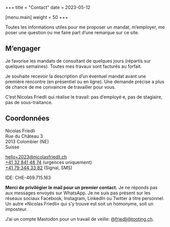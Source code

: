 +++
title = "Contact"
date = 2023-05-12

[menu.main]
weight = 50
+++

Toutes les informations utiles pour me proposer un mandat, m’employer, me poser une question ou me faire part d’une remarque sur ce site.

## M’engager

Je favorise les mandats de consultant de quelques jours (répartis sur quelques semaines). Toutes mes travaux sont facturés au forfait. 

Je souhaite recevoir la description d’un éventuel mandat avant une première rencontre (en présentiel ou en ligne). Une demande précise a plus de chance de me convaincre de travailler pour vous.

C’est Nicolas Friedli qui réalise le travail: pas d’employé·e, pas de stagiaire, pas de sous-traitance.

## Coordonnées

Nicolas Friedli  
Rue du Château 3  
2013 Colombier (NE)  
Suisse

[hello+2023@nicolasfriedli.ch](mailto:hello+2023@nicolasfriedli.ch)  
[+41 32 841 48 74](tel:+41328414874) (urgences uniquement)  
[+41 79 344 33 82](tel:+41793443382) (Signal, SMS)

IDE: CHE-469.715.163

**Merci de privilégier le mail pour un premier contact.** Je ne réponds pas aux messages envoyés sur WhatsApp. Je ne suis pas présent sur les réseaux sociaux Facebook, Instagram, LinkedIn ou Twitter à titre personnel. Un autre «Nicolas Friedli» qui s’y trouve est soit un homonyme, soit un imposteur.

J’ai un compte Mastodon pour un travail de veille: [@friedli@tooting.ch](https://tooting.ch/@friedli).